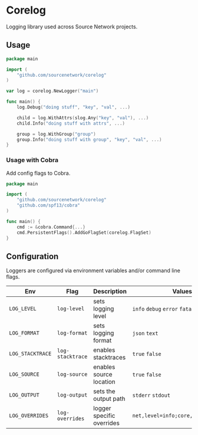 # Corelog

Logging library used across Source Network projects.

## Usage

```go
package main

import (
    "github.com/sourcenetwork/corelog"
)

var log = corelog.NewLogger("main")

func main() {
    log.Debug("doing stuff", "key", "val", ...)

    child = log.WithAttrs(slog.Any("key", "val"), ...)
    child.Info("doing stuff with attrs", ...)

    group = log.WithGroup("group")
    group.Info("doing stuff with group", "key", "val", ...)
}
```

### Usage with Cobra

Add config flags to Cobra.

```go
package main

import (
    "github.com/sourcenetwork/corelog"
    "github.com/spf13/cobra"
)

func main() {
    cmd := &cobra.Command{...}
    cmd.PersistentFlags().AddGoFlagSet(corelog.FlagSet)
}
```

## Configuration

Loggers are configured via environment variables and/or command line flags.

| Env              | Flag             | Description               | Values                              |
| ---------------- | ---------------- | ------------------------- | ----------------------------------- |
| `LOG_LEVEL`      | `log-level`      | sets logging level        | `info` `debug` `error` `fatal`      |
| `LOG_FORMAT`     | `log-format`     | sets logging format       | `json` `text`                       |
| `LOG_STACKTRACE` | `log-stacktrace` | enables stacktraces       | `true` `false`                      |
| `LOG_SOURCE`     | `log-source`     | enables source location   | `true` `false`                      |
| `LOG_OUTPUT`     | `log-output`     | sets the output path      | `stderr` `stdout`                   |
| `LOG_OVERRIDES`  | `log-overrides`  | logger specific overrides | `net,level=info;core,output=stdout` |
